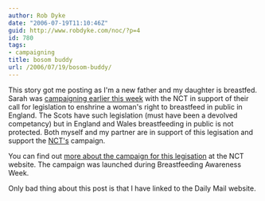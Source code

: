 ```yaml
---
author: Rob Dyke
date: "2006-07-19T11:10:46Z"
guid: http://www.robdyke.com/noc/?p=4
id: 780
tags:
- campaigning
title: bosom buddy
url: /2006/07/19/bosom-buddy/
---
```

This story got me posting as I'm a new father and my daughter is breastfed. Sarah was [campaigning earlier this week](http://www.dailymail.co.uk/pages/live/articles/health/healthmain.html?in_article_id=396288&#38;in_page_id=1774) with the NCT in support of their call for legislation to enshrine a woman's right to breastfeed in public in England. The Scots have such legislation (must have been a devolved competancy) but in England and Wales breastfeeding in public is not protected. Both myself and my partner are in support of this legisation and support the [NCT's](http://www.nct.org.uk/) campaign.

You can find out [more about the campaign for this legisation](http://www.nct.org.uk/media/pressrelease?prid=63) at the NCT website. The campaign was launched during Breastfeeding Awareness Week.

Only bad thing about this post is that I have linked to the Daily Mail website.